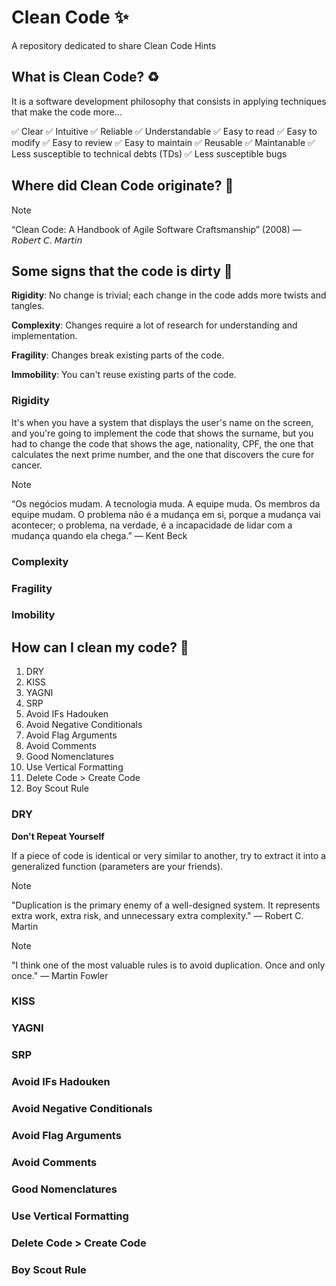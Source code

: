 # Clean Code ✨

A repository dedicated to share Clean Code Hints 


## What is Clean Code? ♻️

It is a software development philosophy that consists in applying techniques that make the code more…

✅ Clear
✅ Intuitive
✅ Reliable
✅ Understandable
✅ Easy to read
✅ Easy to modify
✅ Easy to review
✅ Easy to maintain
✅ Reusable
✅ Maintanable
✅ Less susceptible to technical debts (TDs)
✅ Less susceptible bugs


## Where did Clean Code originate? 📘

> [!NOTE]
> “Clean Code: A Handbook of Agile Software Craftsmanship” (2008)
> — 𝘙𝘰𝘣𝘦𝘳𝘵 𝘊. 𝘔𝘢𝘳𝘵𝘪𝘯


## Some signs that the code is dirty 💩

**Rigidity**: No change is trivial; each change in the code adds more twists and tangles.

**Complexity**: Changes require a lot of research for understanding and implementation.

**Fragility**: Changes break existing parts of the code.

**Immobility**: You can't reuse existing parts of the code.


### Rigidity

It's when you have a system that displays the user's name on the screen, and you're going to implement the code that shows the surname, but you had to change the code that shows the age, nationality, CPF, the one that calculates the next prime number, and the one that discovers the cure for cancer.

> [!NOTE]
> “Os negócios mudam. A tecnologia muda. A equipe muda. Os membros da equipe mudam. O problema não é a mudança em si, porque a mudança vai acontecer; o problema, na verdade, é a incapacidade de lidar com a mudança quando ela chega.”
> — Kent Beck

### Complexity



### Fragility

### Imobility



## How can I clean my code? 🧹

1. DRY
2. KISS
3. YAGNI
4. SRP
5. Avoid IFs Hadouken 
6. Avoid Negative Conditionals
7. Avoid Flag Arguments
8. Avoid Comments
9. Good Nomenclatures
10. Use Vertical Formatting
11. Delete Code > Create Code
12. Boy Scout Rule

### DRY

**Don't Repeat Yourself**

If a piece of code is identical or very similar to another, try to extract it into a generalized function (parameters are your friends).

> [!NOTE]
> "Duplication is the primary enemy of a well-designed system. It represents extra work, extra risk, and unnecessary extra complexity."
> — Robert C. Martin

> [!NOTE]
> "I think one of the most valuable rules is to avoid duplication. Once and only once."
> — Martin Fowler


### KISS




### YAGNI




### SRP




### Avoid IFs Hadouken 




### Avoid Negative Conditionals




### Avoid Flag Arguments




### Avoid Comments




### Good Nomenclatures




### Use Vertical Formatting




### Delete Code > Create Code




### Boy Scout Rule




